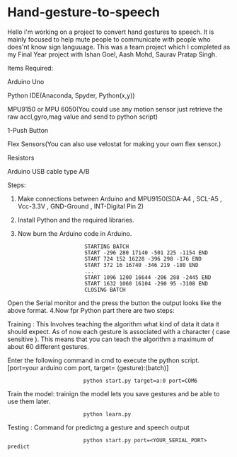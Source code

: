 # Hand-gesture-to-speech
Hello i'm working on a project to convert hand gestures to speech. It is mainly focused to help mute people to communicate with people who does'nt know sign languuage.
This was a team project which I completed as my Final Year project with Ishan Goel, Aash Mohd, Saurav Pratap Singh.

  Items Required:

  Arduino Uno

  Python IDE(Anaconda, Spyder, Python(x,y))
  
  MPU9150 or MPU 6050(You could use any motion sensor just retrieve the raw accl,gyro,mag value and send to python script)

  1-Push Button

  Flex Sensors(You can also use velostat for making your own flex sensor.)

  Resistors
  
  Arduino USB cable type A/B

  Steps:
  
  1. Make connections between Arduino and MPU9150(SDA-A4 , SCL-A5 , Vcc-3.3V , GND-Ground , INT-Digital Pin 2)

  2. Install Python and the required libraries.

  3. Now burn the Arduino code in Arduino.

                              STARTING BATCH
                              START -296 280 17140 -501 225 -1154 END
                              START 724 152 16228 -396 298 -176 END
                              START 372 16 16740 -346 219 -180 END
                              ...
                              START 1096 1200 16644 -206 288 -2445 END
                              START 1632 1060 16104 -290 95 -3108 END
                              CLOSING BATCH

Open the Serial monitor and the press the button the output looks like the above format.
 4.Now fpr Python part there are two steps:
 
  
  Training : This Involves teaching the algorithm what kind of data it data it should expect. As of now each gesture is associated with   a character ( case sensitive ). This means that you can teach the algorithm a maximum of about 60 different gestures.
  
  Enter the following command in cmd to execute the python script. [port=your arduino com port, target= (gesture):(batch)]
                            
                            python start.py target=a:0 port=COM6
  
  Train the model: trainign the model lets you save gestures and be able to use them later.
                            
                            python learn.py
    
  Testing : Command for predictng a gesture and speech output
  
                            python start.py port=<YOUR_SERIAL_PORT> predict
  
